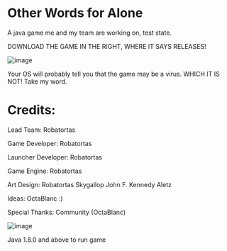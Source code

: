 # Other Words for Alone
A java game me and my team are working on, test state.

DOWNLOAD THE GAME IN THE RIGHT, WHERE IT SAYS RELEASES!

![image](https://user-images.githubusercontent.com/72624799/143496118-413d2ab4-a0cb-4048-83e9-c7ac270a09ba.png)

Your OS will probably tell you that the game may be a virus. WHICH IT IS NOT! Take my word.

# Credits:

Lead Team:
Robatortas

Game Developer:
Robatortas

Launcher Developer:
Robatortas

Game Engine:
Robatortas

Art Design:
Robatortas
Skygallop
John F. Kennedy
Aletz

Ideas:
OctaBlanc :)

Special Thanks:
Community (OctaBlanc)

![image](https://user-images.githubusercontent.com/72624799/129495543-4b55b5ec-1c0f-471b-8750-44860097fe3a.png)



Java 1.8.0 and above to run game
